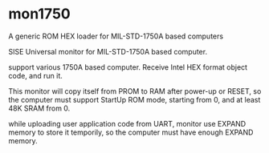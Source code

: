 # mon1750
A generic ROM HEX loader for MIL-STD-1750A based computers

SISE Universal monitor for MIL-STD-1750A based computer.

  support various 1750A based computer. Receive Intel HEX format object code, and run it.

  This monitor will copy itself from PROM to RAM after power-up or RESET, so the computer must support StartUp ROM mode, starting from 0, and at least 48K SRAM from 0.  

  while uploading user application code from UART, monitor use EXPAND memory to store it temporily, so the computer must have enough EXPAND memory.
 
